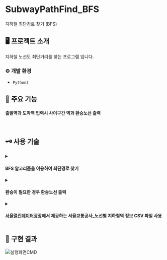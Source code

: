 # SubwayPathFind_BFS
지하철 최단경로 찾기 (BFS)


## 🖥️ 프로젝트 소개
지하철 노선도 최단거리를 찾는 프로그램 입니다.
<br>

### ⚙️ 개발 환경
- `Python3`

## 📌 주요 기능
#### 출발역과 도착역 입력시 사이구간 역과 환승노선 출력

<br>

## 🗝️ 사용 기술 
<details><summary><h4>BFS 알고리즘을 이용하여 최단경로 찾기</h4> </summary>

<!-- summary 아래 한칸 공백 두어야함 -->
```
def BFS(adj, start, dest, v, prev): #너비 우선 탐색

    queue = []                          #큐를 대신할 리스트queue 선언
    visited = [False for i in range(v)] #방문노드 처리

    for i in range(v):                  #거리에 무한, 선행자역 리스트에  -1값 입력  
        prev[i] = -1

    visited[start] = True;            #시작역 방문처리
    queue.append(start);              #큐에 추가

    while (len(queue) != 0):        #큐안에 아무것도 없을때까지
        u = queue[0];               #큐를 pop에서 해당역을 u에 저장
        queue.pop(0);               #큐 pop 처리 
        for i in range(len(adj[u])): #정점(역) u 의 모든 인접리스트를 방문 처리하기 위해 반복문 선언
            
            if (visited[adj[u][i]] == False): #u가 현재 방문한 정점(역,i) 이 방문하지 않은 정점(역)이라면 
                visited[adj[u][i]] = True     #u가 현재 방문한 정점(역,i) 방문처리
                prev[adj[u][i]] = u           #u가 현재 방문한 정점(역,i)을 방문한 노드는 u로 설정
                queue.append(adj[u][i]);      #u가 현재 방문한 정점(역,i)을 큐에 추가
                
                if (adj[u][i] == dest):       #u가 현재 방문한 정점(역,i)이 목적지 라면
                    return                    #탐색 종료
    return
```
</details>
<details><summary><h4>환승이 필요한 경우 환승노선 출력</h4> </summary>

<!-- summary 아래 한칸 공백 두어야함 -->
```
            for j in range(len(queue3)):
                for k in range(len(queue4)):
                    if(queue3[j]!=queue4[k]):   #쭉 타고온 노선과 현재 노선이 다르다면 Queue3 pop 후 Queue3에 값 추가
                        if(queue3[j] == 'A'):
                            print("               [환승] 2호선외부순환선→{}호선".format(queue4[k]))
                        elif(queue4[k] == 'A'):
                            print("               [환승] {}호선→2호선외부순환선".format(queue3[j]))
                        else:
                            print("               [환승] {}호선→{}호선".format(queue3[j],queue4[k]))           
                        queue3=[]
                        queue3.append(queue4[k])
                        twobreak=True
                        queue4=[]
                        cnt +=1
                        break
                if (twobreak==True):
                    break;
```
</details>

</details>
<details><summary><h4> <a href="https://data.seoul.go.kr/index.do">서울열린데이터광장<a>에서 제공하는 서울교통공사_노선별 지하철역 정보 CSV 파일 사용</h4> </summary>

<!-- summary 아래 한칸 공백 두어야함 -->
```
import csv
f = open('Station_List.csv','r') #csv 파일을 불러온다 
rdr = csv.reader(f)
station=[]
for line in rdr:
    station.append(line[0]) #리스트[station] 에 파일내용을 저장한다.
                            #[staion] 열의 의미!!!
                            #슬래시("/") 로 나누어져있으며
                            #맨 처음 슬래시가 나오기 전의 내용은 하나의 역 이름
                            #맨 뒤에 슬래시가 나오기 전의 내용은 해당 역과 연결되어있는 역
                            #맨 뒤에 슬래시 이후 마지막 내용은 해당역의 노선 느낌표는 환승역 ex)1 - 1호선, ex)! - 환승역
                            #Example) 건대입구/뚝섬유원지/구의/어린이대공원/성수/!
                            #         ┖정점   ┖   인   접   리   스   트   ┛  ┖ 환승역 
                            #Example) 뚝섬유원지/건대입구/청담/2
                            #         ┖정점   ┖인접리스트┛  ┖ 뚝섬유원지의 노선
                            #한번 인접해있다고 선언하면 인접역은 자동으로 연결처리됨
                            #Example) 뚝섬유원지/건대입구/청담/2 → 건대입구와 청담은 프로그램에서 자동으로 인접처리 그러나 
                            #                                       역 선언은 해야함 Example)청담/2 하면
                            #                                       자동으로 청담/뚝섬유원지/2 처리
f.close()
```
</details>

## 🚩 구현 결과

![실행화면CMD](https://github.com/MegaZizon/SubwayPathFind_BFS/assets/105596059/29c4761b-9c82-4885-8c3e-328f750e3d24)
